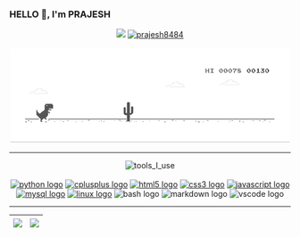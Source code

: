 ### HELLO 👋, I'm PRAJESH
<p align="center">
<a href="https://github.com/prajesh8484"><img src="https://img.shields.io/github/followers/prajesh8484"></a>
<a href="https://github.com/prajesh8484"><img src="https://komarev.com/ghpvc/?username=prajesh8484&label=Profile%20views&color=green" alt="prajesh8484"></a>
<br><br>
<img src="https://github.com/prajesh8484/prajesh8484/blob/main/assets/dinouwu.gif" width="500">
</p>
<hr></hr>
<p align="center">
  <img src="https://img.shields.io/badge/-%F0%9F%9A%80%20Tools%20I%20use-B8FFDF" alt="tools_I_use">
  <br>
  <br>
  <a href="https://www.python.org/"><img src="https://cdn.jsdelivr.net/gh/devicons/devicon/icons/python/python-original.svg" height="30" alt="python logo"></a>
   <a href="https://isocpp.org/"><img src="https://cdn.jsdelivr.net/gh/devicons/devicon/icons/cplusplus/cplusplus-original.svg" height="30" alt="cplusplus logo"></a>
 <a href="https://html.spec.whatwg.org/"><img src="https://cdn.jsdelivr.net/gh/devicons/devicon/icons/html5/html5-original.svg" height="30" alt="html5 logo"></a>
 <a href="https://www.w3.org/Style/CSS/"><img src="https://cdn.jsdelivr.net/gh/devicons/devicon/icons/css3/css3-original.svg" height="30" alt="css3 logo"></a>
 <a href="https://developer.mozilla.org/en-US/docs/Web/JavaScript"><img src="https://cdn.jsdelivr.net/gh/devicons/devicon/icons/javascript/javascript-original.svg" height="28" alt="javascript logo"></a>
  <a href="https://www.mysql.com/"><img src="https://cdn.jsdelivr.net/gh/devicons/devicon/icons/mysql/mysql-original.svg" height="30" alt="mysql logo"></a>
 <a href="https://www.kernel.org/"><img src="https://cdn.jsdelivr.net/gh/devicons/devicon/icons/linux/linux-original.svg" height="30" alt="linux logo"></a>
  <img src="https://cdn.jsdelivr.net/gh/devicons/devicon/icons/bash/bash-original.svg" height="30" alt="bash logo"  />
  <img src="https://cdn.jsdelivr.net/gh/devicons/devicon/icons/markdown/markdown-original.svg" height="30" alt="markdown logo"  />
  <img src="https://cdn.jsdelivr.net/gh/devicons/devicon/icons/vscode/vscode-original.svg" height="30" alt="vscode logo"  />
</p>
<hr>

| <a href="https://github.com/prajesh8484"><img align="center" src="https://github-readme-stats.vercel.app/api?username=prajesh8484&show_icons=true&theme=onedark"></a> | <a href="https://github.com/prajesh8484"><img align="center" src="https://github-readme-stats.vercel.app/api/top-langs/?username=prajesh8484&layout=compact&theme=onedark&hide_border=true" /></a> |
| ------------- | ------------- |
